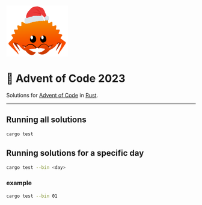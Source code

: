 <img src="./.assets/christmas_ferris.png" width="164">

# 🎄 Advent of Code 2023

Solutions for [Advent of Code](https://adventofcode.com/) in [Rust](https://www.rust-lang.org/).

---

## Running all solutions

```sh
cargo test

```

## Running solutions for a specific day

```sh
cargo test --bin <day>
```

### example

```sh
cargo test --bin 01

```
